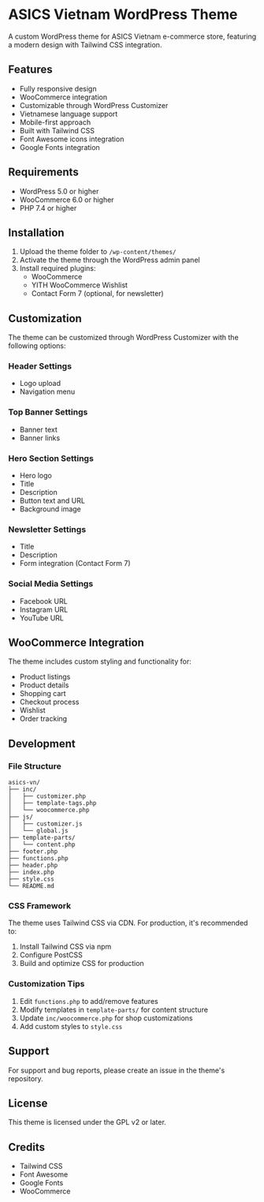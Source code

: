 # ASICS Vietnam WordPress Theme

A custom WordPress theme for ASICS Vietnam e-commerce store, featuring a modern design with Tailwind CSS integration.

## Features

- Fully responsive design
- WooCommerce integration
- Customizable through WordPress Customizer
- Vietnamese language support
- Mobile-first approach
- Built with Tailwind CSS
- Font Awesome icons integration
- Google Fonts integration

## Requirements

- WordPress 5.0 or higher
- WooCommerce 6.0 or higher
- PHP 7.4 or higher

## Installation

1. Upload the theme folder to `/wp-content/themes/`
2. Activate the theme through the WordPress admin panel
3. Install required plugins:
   - WooCommerce
   - YITH WooCommerce Wishlist
   - Contact Form 7 (optional, for newsletter)

## Customization

The theme can be customized through WordPress Customizer with the following options:

### Header Settings
- Logo upload
- Navigation menu

### Top Banner Settings
- Banner text
- Banner links

### Hero Section Settings
- Hero logo
- Title
- Description
- Button text and URL
- Background image

### Newsletter Settings
- Title
- Description
- Form integration (Contact Form 7)

### Social Media Settings
- Facebook URL
- Instagram URL
- YouTube URL

## WooCommerce Integration

The theme includes custom styling and functionality for:
- Product listings
- Product details
- Shopping cart
- Checkout process
- Wishlist
- Order tracking

## Development

### File Structure
```
asics-vn/
├── inc/
│   ├── customizer.php
│   ├── template-tags.php
│   └── woocommerce.php
├── js/
│   ├── customizer.js
│   └── global.js
├── template-parts/
│   └── content.php
├── footer.php
├── functions.php
├── header.php
├── index.php
├── style.css
└── README.md
```

### CSS Framework
The theme uses Tailwind CSS via CDN. For production, it's recommended to:
1. Install Tailwind CSS via npm
2. Configure PostCSS
3. Build and optimize CSS for production

### Customization Tips
1. Edit `functions.php` to add/remove features
2. Modify templates in `template-parts/` for content structure
3. Update `inc/woocommerce.php` for shop customizations
4. Add custom styles to `style.css`

## Support

For support and bug reports, please create an issue in the theme's repository.

## License

This theme is licensed under the GPL v2 or later.

## Credits

- Tailwind CSS
- Font Awesome
- Google Fonts
- WooCommerce
